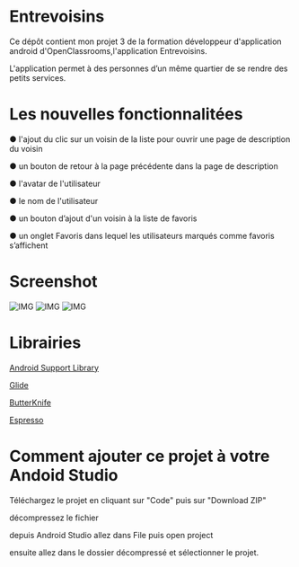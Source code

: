 # Entrevoisins

Ce dépôt contient mon projet 3 de la formation développeur d'application android d'OpenClassrooms,l'application Entrevoisins.

L'application permet à des personnes d’un même quartier de se rendre des petits services.

# Les nouvelles fonctionnalitées

● l'ajout du clic sur un voisin de la liste pour ouvrir une page de description du voisin

● un bouton de retour à la page précédente dans la page de description

● l'avatar de l'utilisateur

● le nom de l'utilisateur

● un bouton d’ajout d'un voisin à la liste de favoris

● un onglet Favoris dans lequel les utilisateurs marqués comme favoris s’affichent

# Screenshot

![IMG](https://postimg.cc/QH2ZFQny) ![IMG](https://postimg.cc/GH8137zD) ![IMG](https://postimg.cc/zyTZKysX)

# Librairies

[Android Support Library](https://developer.android.com/topic/libraries/support-library/)

[Glide](https://github.com/bumptech/glide/)

[ButterKnife](https://jakewharton.github.io/butterknife/)

[Espresso](https://developer.android.com/training/testing/espresso)

# Comment ajouter ce projet à votre Andoid Studio

Téléchargez le projet en cliquant sur "Code" puis sur "Download ZIP"

décompressez le fichier

depuis Android Studio allez dans File puis open project

ensuite allez dans le dossier décompressé et sélectionner le projet.
